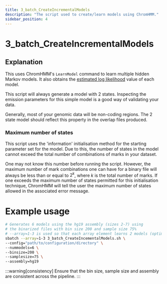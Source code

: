 ```yaml
---
title: 3_batch_CreateIncrementalModels
description: "The script used to create/learn models using ChromHMM."
sidebar_position: 4
---
```


# 3_batch_CreateIncrementalModels

## Explanation

This uses ChromHMM's `LearnModel` command to learn multiple hidden Markov 
models. It also obtains the 
[estimated log likelihood](/ChromOptimise/ChromHMM-overview.md#estimated-log-likelihood) 
value of each model.

This script will always generate a model with 2 states. Inspecting the emission
parameters for this simple model is a good way of validating your data.

Generally, most of your genomic data will be non-coding regions. The 2 state
model should reflect this property in the overlap files produced.

### Maximum number of states

This script uses the 'information' initialisation method for the starting
parameter set for the model. Due to this, the number of states in the model
cannot exceed the total number of combinations of marks in your dataset.

One may not know this number before running the script. However, the maximum
number of mark combinations one can have for a binary file will always be less
than or equal to $2^k$, where $k$ is the total number of marks. If one exceeds
the maximum number of states permitted for this initialisation technique,
ChromHMM will tell the user the maximum number of states allowed in the
associated error message.

# Example usage

```bash
# Generates 6 models using the hg19 assembly (sizes 2-7) using 
# the binarized files with bin size 200 and sample size 75%
# --array=1-3 is used so that each array element learns 2 models (optimal).
sbatch --array=1-3 3_batch_CreateIncementalModels.sh \
--config="path/to/configuration/directory" \
--nummodels=6 \
--binsize=200 \
--samplesize=75 \
--assembly=hg19
```

:::warning[consistency]
Ensure that the bin size, sample size and assembly are consistent across the
pipeline.
:::
